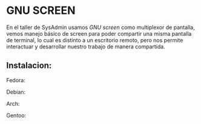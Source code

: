 # GNU SCREEN

En el taller de SysAdmin usamos *GNU screen* como multiplexor de pantalla, vemos manejo básico de screen para poder compartir una misma pantalla de terminal, lo cual es distinto a un escritorio remoto, pero nos permite interactuar y desarrollar nuestro trabajo de manera compartida.

## Instalacion:

Fedora:

Debian:

Arch:

Gentoo:

